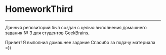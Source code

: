 # HomeworkThird

---

Данный репозиторий был создан с целью выполнения домашнего задания № 3 для студентов GeekBrains.


Привет! Я выполнил домашнее задание
Спасибо за подачу материала =))